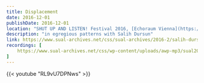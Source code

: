 ```yaml
---
title: Displacement
date: 2016-12-01
publishDate: 2016-12-01
location: "SHUT UP AND LISTEN! Festival 2016, [Echoraum Vienna](https://www.sual-archives.net/css/)"
description: "in egregious patterns with Salih Dursun"
link: https://www.sual-archives.net/css/sual-archives/2016-2/salih-dursun-frederic-stritter/
recordings: [
    https://www.sual-archives.net/css/wp-content/uploads/awp-mp3/sual2016_dursun%20&%20stritter_displacement%20(studio).mp3
]
---
```

{{< youtube "RL9vU7DPNws" >}}
